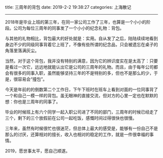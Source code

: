 title: 三周年的背包
date: 2019-2-2 19:38:27
categories: 上海散记

---

2018年是毕业上班的第三年，在同一家公司工作了三年，也算是一个小小的阶段。公司为每位三周年的同事发了一个小小的纪念礼物：背包。

<!--more-->



与其他的礼物相比，背包最大的好处就是：实用。自从发了之后，陆陆续续地看到身边不少的同级同事背着它上班了，不像有些所谓的纪念品，只会被遗忘在桌子的角落里落满灰尘。

当然，对于这个背包，我并没有特别的满意，因为它的辨识度实在是太高了：只要是看过一次它，远远地就能认出它是公司的三周年的礼物。而且，由于每年公司都会有很多的同事入职，虽然能够坚持三年的不是特别的多，但也不是那么的少，于是，很容易会“撞包”。

今天是年前的的倒数第二个工作日，下午下班时在班车上看到对面的一位同事背了一个和自己一模一样的背包。虽无眼神的直接交流，但对方的心里一定也在默默的想：你也是三周年的同事了。

毕业的时候班上有六个同学一起入职公司进了不同的部门，三周年的时候已经走了三个，剩下的三个放假前在公司一起吃饭，感慨时间过得很快也很慢。

三年来，虽然有时候很忙也很迷茫，但总体上最大的感受是，能够有一份自己不是那么的讨厌，还算相对的擅长，收入也相对的稳定的工作，就是一件很幸福的事情。

2019，愿世事太平，愿自己顺遂。


